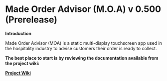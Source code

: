 # Made Order Advisor (M.O.A) v 0.500 (Prerelease)

**Introduction**

Made Order Advisor (MOA) is a static multi-display touchscreen app used in the hospitality industry to advise customers their order is ready to collect.


**The best place to start is by reviewing the documentation available from the project wiki:**

**[Project Wiki](https://github.com/bizkiwi/made-order-advisor/wiki)** 
